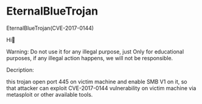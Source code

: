 # EternalBlueTrojan
EternalBlueTrojan(CVE-2017-0144)

Hi👋

Warning: Do not use it for any illegal purpose, just Only for educational purposes, if any illegal action happens, we will not be responsible.

Decription:

this trojan open port 445 on victim machine and enable SMB V1 on it, so that attacker can exploit CVE-2017-0144 vulnerability on victim machine via metasploit or other available tools.
